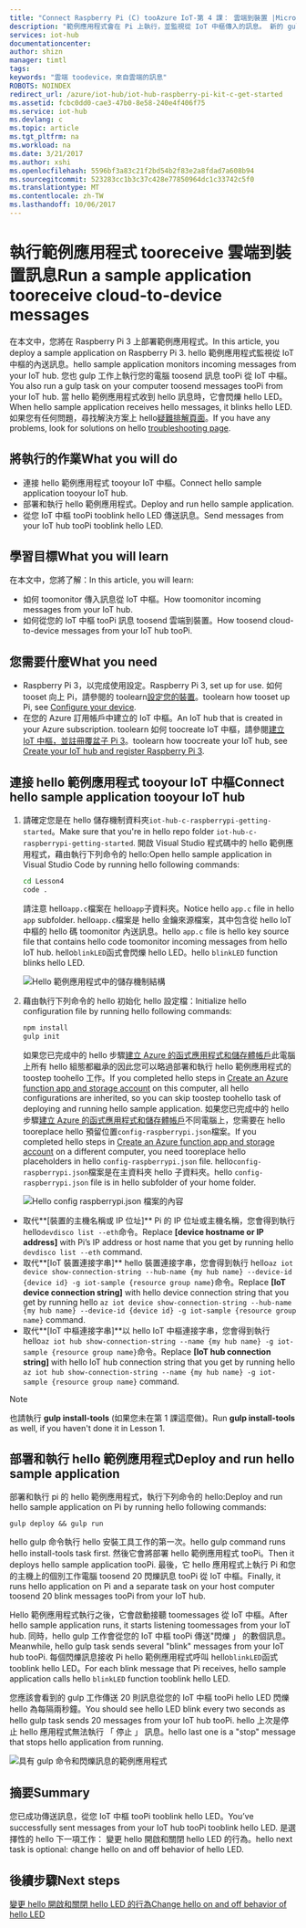 ```yaml
---
title: "Connect Raspberry Pi (C) tooAzure IoT-第 4 課： 雲端到裝置 |Microsoft 文件"
description: "範例應用程式會在 Pi 上執行，並監視從 IoT 中樞傳入的訊息。 新的 gulp 工作會從您的 IoT 中樞 tooblink hello LED 傳送訊息 tooPi。"
services: iot-hub
documentationcenter: 
author: shizn
manager: timtl
tags: 
keywords: "雲端 toodevice，來自雲端的訊息"
ROBOTS: NOINDEX
redirect_url: /azure/iot-hub/iot-hub-raspberry-pi-kit-c-get-started
ms.assetid: fcbc0dd0-cae3-47b0-8e58-240e4f406f75
ms.service: iot-hub
ms.devlang: c
ms.topic: article
ms.tgt_pltfrm: na
ms.workload: na
ms.date: 3/21/2017
ms.author: xshi
ms.openlocfilehash: 5596bf3a83c21f2bd54b2f83e2a8fdad7a608b94
ms.sourcegitcommit: 523283cc1b3c37c428e77850964dc1c33742c5f0
ms.translationtype: MT
ms.contentlocale: zh-TW
ms.lasthandoff: 10/06/2017
---
```

# <a name="run-a-sample-application-tooreceive-cloud-to-device-messages"></a><span data-ttu-id="69aac-105">執行範例應用程式 tooreceive 雲端到裝置訊息</span><span class="sxs-lookup"><span data-stu-id="69aac-105">Run a sample application tooreceive cloud-to-device messages</span></span>
<span data-ttu-id="69aac-106">在本文中，您將在 Raspberry Pi 3 上部署範例應用程式。</span><span class="sxs-lookup"><span data-stu-id="69aac-106">In this article, you deploy a sample application on Raspberry Pi 3.</span></span> <span data-ttu-id="69aac-107">hello 範例應用程式監視從 IoT 中樞的內送訊息。</span><span class="sxs-lookup"><span data-stu-id="69aac-107">hello sample application monitors incoming messages from your IoT hub.</span></span> <span data-ttu-id="69aac-108">您也 gulp 工作上執行您的電腦 toosend 訊息 tooPi 從 IoT 中樞。</span><span class="sxs-lookup"><span data-stu-id="69aac-108">You also run a gulp task on your computer toosend messages tooPi from your IoT hub.</span></span> <span data-ttu-id="69aac-109">當 hello 範例應用程式收到 hello 訊息時，它會閃爍 hello LED。</span><span class="sxs-lookup"><span data-stu-id="69aac-109">When hello sample application receives hello messages, it blinks hello LED.</span></span> <span data-ttu-id="69aac-110">如果您有任何問題，尋找解決方案上 hello[疑難排解頁面](iot-hub-raspberry-pi-kit-c-troubleshooting.md)。</span><span class="sxs-lookup"><span data-stu-id="69aac-110">If you have any problems, look for solutions on hello [troubleshooting page](iot-hub-raspberry-pi-kit-c-troubleshooting.md).</span></span>

## <a name="what-you-will-do"></a><span data-ttu-id="69aac-111">將執行的作業</span><span class="sxs-lookup"><span data-stu-id="69aac-111">What you will do</span></span>
* <span data-ttu-id="69aac-112">連接 hello 範例應用程式 tooyour IoT 中樞。</span><span class="sxs-lookup"><span data-stu-id="69aac-112">Connect hello sample application tooyour IoT hub.</span></span>
* <span data-ttu-id="69aac-113">部署和執行 hello 範例應用程式。</span><span class="sxs-lookup"><span data-stu-id="69aac-113">Deploy and run hello sample application.</span></span>
* <span data-ttu-id="69aac-114">從您 IoT 中樞 tooPi tooblink hello LED 傳送訊息。</span><span class="sxs-lookup"><span data-stu-id="69aac-114">Send messages from your IoT hub tooPi tooblink hello LED.</span></span>

## <a name="what-you-will-learn"></a><span data-ttu-id="69aac-115">學習目標</span><span class="sxs-lookup"><span data-stu-id="69aac-115">What you will learn</span></span>
<span data-ttu-id="69aac-116">在本文中，您將了解：</span><span class="sxs-lookup"><span data-stu-id="69aac-116">In this article, you will learn:</span></span>
* <span data-ttu-id="69aac-117">如何 toomonitor 傳入訊息從 IoT 中樞。</span><span class="sxs-lookup"><span data-stu-id="69aac-117">How toomonitor incoming messages from your IoT hub.</span></span>
* <span data-ttu-id="69aac-118">如何從您的 IoT 中樞 tooPi 訊息 toosend 雲端到裝置。</span><span class="sxs-lookup"><span data-stu-id="69aac-118">How toosend cloud-to-device messages from your IoT hub tooPi.</span></span>

## <a name="what-you-need"></a><span data-ttu-id="69aac-119">您需要什麼</span><span class="sxs-lookup"><span data-stu-id="69aac-119">What you need</span></span>
* <span data-ttu-id="69aac-120">Raspberry Pi 3，以完成使用設定。</span><span class="sxs-lookup"><span data-stu-id="69aac-120">Raspberry Pi 3, set up for use.</span></span> <span data-ttu-id="69aac-121">如何 tooset 向上 Pi，請參閱的 toolearn[設定您的裝置](iot-hub-raspberry-pi-kit-c-lesson1-configure-your-device.md)。</span><span class="sxs-lookup"><span data-stu-id="69aac-121">toolearn how tooset up Pi, see [Configure your device](iot-hub-raspberry-pi-kit-c-lesson1-configure-your-device.md).</span></span>
* <span data-ttu-id="69aac-122">在您的 Azure 訂用帳戶中建立的 IoT 中樞。</span><span class="sxs-lookup"><span data-stu-id="69aac-122">An IoT hub that is created in your Azure subscription.</span></span> <span data-ttu-id="69aac-123">toolearn 如何 toocreate IoT 中樞，請參閱[建立 IoT 中樞，並註冊覆盆子 Pi 3](iot-hub-raspberry-pi-kit-c-lesson2-prepare-azure-iot-hub.md)。</span><span class="sxs-lookup"><span data-stu-id="69aac-123">toolearn how toocreate your IoT hub, see [Create your IoT hub and register Raspberry Pi 3](iot-hub-raspberry-pi-kit-c-lesson2-prepare-azure-iot-hub.md).</span></span>

## <a name="connect-hello-sample-application-tooyour-iot-hub"></a><span data-ttu-id="69aac-124">連接 hello 範例應用程式 tooyour IoT 中樞</span><span class="sxs-lookup"><span data-stu-id="69aac-124">Connect hello sample application tooyour IoT hub</span></span>
1. <span data-ttu-id="69aac-125">請確定您是在 hello 儲存機制資料夾`iot-hub-c-raspberrypi-getting-started`。</span><span class="sxs-lookup"><span data-stu-id="69aac-125">Make sure that you're in hello repo folder `iot-hub-c-raspberrypi-getting-started`.</span></span> <span data-ttu-id="69aac-126">開啟 Visual Studio 程式碼中的 hello 範例應用程式，藉由執行下列命令的 hello:</span><span class="sxs-lookup"><span data-stu-id="69aac-126">Open hello sample application in Visual Studio Code by running hello following commands:</span></span>

   ```bash
   cd Lesson4
   code .
   ```

   <span data-ttu-id="69aac-127">請注意 hello`app.c`檔案在 hello`app`子資料夾。</span><span class="sxs-lookup"><span data-stu-id="69aac-127">Notice hello `app.c` file in hello `app` subfolder.</span></span> <span data-ttu-id="69aac-128">hello`app.c`檔案是 hello 金鑰來源檔案，其中包含從 hello IoT 中樞的 hello 碼 toomonitor 內送訊息。</span><span class="sxs-lookup"><span data-stu-id="69aac-128">hello `app.c` file is hello key source file that contains hello code toomonitor incoming messages from hello IoT hub.</span></span> <span data-ttu-id="69aac-129">hello`blinkLED`函式會閃爍 hello LED。</span><span class="sxs-lookup"><span data-stu-id="69aac-129">hello `blinkLED` function blinks hello LED.</span></span>

   ![Hello 範例應用程式中的儲存機制結構](media/iot-hub-raspberry-pi-lessons/lesson4/repo_structure_c.png)
2. <span data-ttu-id="69aac-131">藉由執行下列命令的 hello 初始化 hello 設定檔：</span><span class="sxs-lookup"><span data-stu-id="69aac-131">Initialize hello configuration file by running hello following commands:</span></span>

   ```bash
   npm install
   gulp init
   ```

   <span data-ttu-id="69aac-132">如果您已完成中的 hello 步驟[建立 Azure 的函式應用程式和儲存體帳戶](iot-hub-raspberry-pi-kit-c-lesson3-deploy-resource-manager-template.md)此電腦上所有 hello 組態都繼承的因此您可以略過部署和執行 hello 範例應用程式的 toostep toohello 工作。</span><span class="sxs-lookup"><span data-stu-id="69aac-132">If you completed hello steps in [Create an Azure function app and storage account](iot-hub-raspberry-pi-kit-c-lesson3-deploy-resource-manager-template.md) on this computer, all hello configurations are inherited, so you can skip toostep toohello task of deploying and running hello sample application.</span></span> <span data-ttu-id="69aac-133">如果您已完成中的 hello 步驟[建立 Azure 的函式應用程式和儲存體帳戶](iot-hub-raspberry-pi-kit-c-lesson3-deploy-resource-manager-template.md)不同電腦上，您需要在 hello tooreplace hello 預留位置`config-raspberrypi.json`檔案。</span><span class="sxs-lookup"><span data-stu-id="69aac-133">If you completed hello steps in [Create an Azure function app and storage account](iot-hub-raspberry-pi-kit-c-lesson3-deploy-resource-manager-template.md) on a different computer, you need tooreplace hello placeholders in hello `config-raspberrypi.json` file.</span></span> <span data-ttu-id="69aac-134">hello`config-raspberrypi.json`檔案是在主資料夾 hello 子資料夾。</span><span class="sxs-lookup"><span data-stu-id="69aac-134">hello `config-raspberrypi.json` file is in hello subfolder of your home folder.</span></span>

   ![Hello config raspberrypi.json 檔案的內容](media/iot-hub-raspberry-pi-lessons/lesson4/config_raspberrypi.png)

* <span data-ttu-id="69aac-136">取代**[裝置的主機名稱或 IP 位址]** Pi 的 IP 位址或主機名稱，您會得到執行 hello`devdisco list --eth`命令。</span><span class="sxs-lookup"><span data-stu-id="69aac-136">Replace **[device hostname or IP address]** with Pi’s IP address or host name that you get by running hello `devdisco list --eth` command.</span></span>
* <span data-ttu-id="69aac-137">取代**[IoT 裝置連接字串]** hello 裝置連接字串，您會得到執行 hello`az iot device show-connection-string --hub-name {my hub name} --device-id {device id} -g iot-sample {resource group name}`命令。</span><span class="sxs-lookup"><span data-stu-id="69aac-137">Replace **[IoT device connection string]** with hello device connection string that you get by running hello `az iot device show-connection-string --hub-name {my hub name} --device-id {device id} -g iot-sample {resource group name}` command.</span></span>
* <span data-ttu-id="69aac-138">取代**[IoT 中樞連接字串]**以 hello IoT 中樞連接字串，您會得到執行 hello`az iot hub show-connection-string --name {my hub name} -g iot-sample {resource group name}`命令。</span><span class="sxs-lookup"><span data-stu-id="69aac-138">Replace **[IoT hub connection string]** with hello IoT hub connection string that you get by running hello `az iot hub show-connection-string --name {my hub name} -g iot-sample {resource group name}` command.</span></span>

> [!NOTE]
> <span data-ttu-id="69aac-139">也請執行 **gulp install-tools** (如果您未在第 1 課這麼做)。</span><span class="sxs-lookup"><span data-stu-id="69aac-139">Run **gulp install-tools** as well, if you haven't done it in Lesson 1.</span></span>

## <a name="deploy-and-run-hello-sample-application"></a><span data-ttu-id="69aac-140">部署和執行 hello 範例應用程式</span><span class="sxs-lookup"><span data-stu-id="69aac-140">Deploy and run hello sample application</span></span>
<span data-ttu-id="69aac-141">部署和執行 pi 的 hello 範例應用程式，執行下列命令的 hello:</span><span class="sxs-lookup"><span data-stu-id="69aac-141">Deploy and run hello sample application on Pi by running hello following commands:</span></span>

```
gulp deploy && gulp run
```

<span data-ttu-id="69aac-142">hello gulp 命令執行 hello 安裝工具工作的第一次。</span><span class="sxs-lookup"><span data-stu-id="69aac-142">hello gulp command runs hello install-tools task first.</span></span> <span data-ttu-id="69aac-143">然後它會將部署 hello 範例應用程式 tooPi。</span><span class="sxs-lookup"><span data-stu-id="69aac-143">Then it deploys hello sample application tooPi.</span></span> <span data-ttu-id="69aac-144">最後，它 hello 應用程式上執行 Pi 和您的主機上的個別工作電腦 toosend 20 閃爍訊息 tooPi 從 IoT 中樞。</span><span class="sxs-lookup"><span data-stu-id="69aac-144">Finally, it runs hello application on Pi and a separate task on your host computer toosend 20 blink messages tooPi from your IoT hub.</span></span>

<span data-ttu-id="69aac-145">Hello 範例應用程式執行之後，它會啟動接聽 toomessages 從 IoT 中樞。</span><span class="sxs-lookup"><span data-stu-id="69aac-145">After hello sample application runs, it starts listening toomessages from your IoT hub.</span></span> <span data-ttu-id="69aac-146">同時，hello gulp 工作會從您的 IoT 中樞 tooPi 傳送"閃爍 」 的數個訊息。</span><span class="sxs-lookup"><span data-stu-id="69aac-146">Meanwhile, hello gulp task sends several "blink" messages from your IoT hub tooPi.</span></span> <span data-ttu-id="69aac-147">每個閃爍訊息接收 Pi hello 範例應用程式呼叫 hello`blinkLED`函式 tooblink hello LED。</span><span class="sxs-lookup"><span data-stu-id="69aac-147">For each blink message that Pi receives, hello sample application calls hello `blinkLED` function tooblink hello LED.</span></span>

<span data-ttu-id="69aac-148">您應該會看到的 gulp 工作傳送 20 則訊息從您的 IoT 中樞 tooPi hello LED 閃爍 hello 為每隔兩秒鐘。</span><span class="sxs-lookup"><span data-stu-id="69aac-148">You should see hello LED blink every two seconds as hello gulp task sends 20 messages from your IoT hub tooPi.</span></span> <span data-ttu-id="69aac-149">hello 上次是停止 hello 應用程式無法執行 「 停止 」 訊息。</span><span class="sxs-lookup"><span data-stu-id="69aac-149">hello last one is a "stop" message that stops hello application from running.</span></span>

![具有 gulp 命令和閃爍訊息的範例應用程式](media/iot-hub-raspberry-pi-lessons/lesson4/gulp_blink_c.png)

## <a name="summary"></a><span data-ttu-id="69aac-151">摘要</span><span class="sxs-lookup"><span data-stu-id="69aac-151">Summary</span></span>
<span data-ttu-id="69aac-152">您已成功傳送訊息，從您 IoT 中樞 tooPi tooblink hello LED。</span><span class="sxs-lookup"><span data-stu-id="69aac-152">You’ve successfully sent messages from your IoT hub tooPi tooblink hello LED.</span></span> <span data-ttu-id="69aac-153">是選擇性的 hello 下一項工作： 變更 hello 開啟和關閉 hello LED 的行為。</span><span class="sxs-lookup"><span data-stu-id="69aac-153">hello next task is optional: change hello on and off behavior of hello LED.</span></span>

## <a name="next-steps"></a><span data-ttu-id="69aac-154">後續步驟</span><span class="sxs-lookup"><span data-stu-id="69aac-154">Next steps</span></span>
[<span data-ttu-id="69aac-155">變更 hello 開啟和關閉 hello LED 的行為</span><span class="sxs-lookup"><span data-stu-id="69aac-155">Change hello on and off behavior of hello LED</span></span>](iot-hub-raspberry-pi-kit-c-lesson4-change-led-behavior.md)
